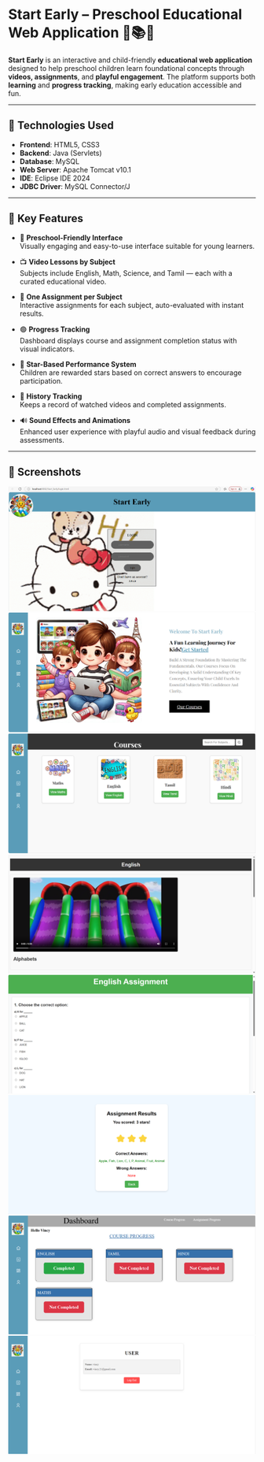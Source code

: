 # Start Early – Preschool Educational Web Application 🧠📚🌟

**Start Early** is an interactive and child-friendly **educational web application** designed to help preschool children learn foundational concepts through **videos, assignments**, and **playful engagement**. The platform supports both **learning** and **progress tracking**, making early education accessible and fun.

---

## 🔧 Technologies Used

- **Frontend**: HTML5, CSS3  
- **Backend**: Java (Servlets)  
- **Database**: MySQL  
- **Web Server**: Apache Tomcat v10.1  
- **IDE**: Eclipse IDE 2024  
- **JDBC Driver**: MySQL Connector/J

---

## 🌟 Key Features

- 👶 **Preschool-Friendly Interface**  
  Visually engaging and easy-to-use interface suitable for young learners.

- 📺 **Video Lessons by Subject**  
  Subjects include English, Math, Science, and Tamil — each with a curated educational video.

- 📝 **One Assignment per Subject**  
  Interactive assignments for each subject, auto-evaluated with instant results.

- 🟢 **Progress Tracking**  
  Dashboard displays course and assignment completion status with visual indicators.

- 🌟 **Star-Based Performance System**  
  Children are rewarded stars based on correct answers to encourage participation.

- 📂 **History Tracking**  
  Keeps a record of watched videos and completed assignments.

- 🔊 **Sound Effects and Animations**  
  Enhanced user experience with playful audio and visual feedback during assessments.

---

## 📸 Screenshots
![Login Page](screenshots/login.png)
![Home Page](screenshots/homepage.png)
![Course Page](screenshots/courses.png)
![Video Page](screenshots/video.png)
![Assignment](screenshots/assignment.png)
![Assignment Result](screenshots/result.png)
![Dashboard](screenshots/dashboard.png)
![User Info Page](screenshots/user.png)
